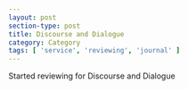 ```yaml
---
layout: post
section-type: post
title: Discourse and Dialogue
category: Category
tags: [ 'service', 'reviewing', 'journal' ]
---
```

Started reviewing for Discourse and Dialogue

